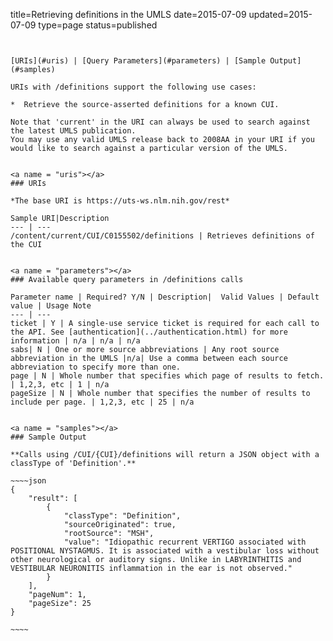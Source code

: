 title=Retrieving definitions in the UMLS
date=2015-07-09
updated=2015-07-09
type=page
status=published
~~~~~~


[URIs](#uris) | [Query Parameters](#parameters) | [Sample Output](#samples)

URIs with /definitions support the following use cases:

*  Retrieve the source-asserted definitions for a known CUI.

Note that 'current' in the URI can always be used to search against the latest UMLS publication.
You may use any valid UMLS release back to 2008AA in your URI if you would like to search against a particular version of the UMLS.


<a name = "uris"></a>
### URIs

*The base URI is https://uts-ws.nlm.nih.gov/rest*

Sample URI|Description
--- | ---
/content/current/CUI/C0155502/definitions | Retrieves definitions of the CUI


<a name = "parameters"></a>
### Available query parameters in /definitions calls

Parameter name | Required? Y/N | Description|  Valid Values | Default value | Usage Note
--- | ---
ticket | Y | A single-use service ticket is required for each call to the API. See [authentication](../authentication.html) for more information | n/a | n/a | n/a
sabs| N | One or more source abbreviations | Any root source abbreviation in the UMLS |n/a| Use a comma between each source abbreviation to specify more than one.
page | N | Whole number that specifies which page of results to fetch. | 1,2,3, etc | 1 | n/a
pageSize | N | Whole number that specifies the number of results to include per page. | 1,2,3, etc | 25 | n/a


<a name = "samples"></a>
### Sample Output

**Calls using /CUI/{CUI}/definitions will return a JSON object with a classType of 'Definition'.**

~~~~json
{
    "result": [
        {
            "classType": "Definition",
            "sourceOriginated": true,
            "rootSource": "MSH",
            "value": "Idiopathic recurrent VERTIGO associated with POSITIONAL NYSTAGMUS. It is associated with a vestibular loss without other neurological or auditory signs. Unlike in LABYRINTHITIS and VESTIBULAR NEURONITIS inflammation in the ear is not observed."
        }
    ],
    "pageNum": 1,
    "pageSize": 25
}

~~~~

